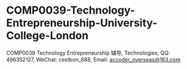 # COMP0039-Technology-Entrepreneurship-University-College-London
COMP0039 Technology Entrepreneurship 辅导, Technologies, QQ: 496352127, WeChat: cestbon_688, Email: accoder_overseas@163.com
